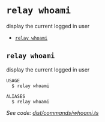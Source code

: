 `relay whoami`
==============

display the current logged in user

* [`relay whoami`](#relay-whoami)

## `relay whoami`

display the current logged in user

```
USAGE
  $ relay whoami

ALIASES
  $ relay whoami
```

_See code: [dist/commands/whoami.ts](https://github.com/relaypro/relay-cli/blob/v0.0.3/dist/commands/whoami.ts)_
